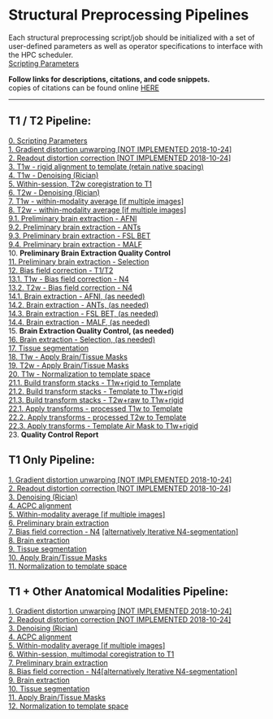 # Structural Preprocessing Pipelines

Each structural preprocessing script/job should be initialized with a set of user-defined parameters as well as operator specifications to interface with the HPC scheduler.  
[Scripting Parameters](https://github.com/TKoscik/nimg_core/blob/master/pipelines/structural_preprocessing/scripting_parameters.md)

**Follow links for descriptions, citations, and code snippets.**  
copies of citations can be found online [HERE](https://paperpile.com/shared/5aInqX)  

***

## T1 / T2 Pipeline:
[0. Scripting Parameters](https://github.com/TKoscik/nimg_core/blob/master/pipelines/structural_preprocessing/scripting_parameters.md)  
[1. Gradient distortion unwarping [NOT IMPLEMENTED 2018-10-24]](https://github.com/TKoscik/nimg_core/blob/master/pipelines/structural_preprocessing/gradient_distortion_unwarping.md)  
[2. Readout distortion correction [NOT IMPLEMENTED 2018-10-24]](https://github.com/TKoscik/nimg_core/blob/master/pipelines/structural_preprocessing/readout_distortion_correction.md)  
[3. T1w - rigid alignment to template (retain native spacing)](https://github.com/TKoscik/nimg_core/blob/master/pipelines/structural_preprocessing/rigid_alignment.md)  
[4. T1w - Denoising (Rician)](https://github.com/TKoscik/nimg_core/blob/master/pipelines/structural_preprocessing/denoising.md)  
[5. Within-session, T2w coregistration to T1](https://github.com/TKoscik/nimg_core/blob/master/pipelines/structural_preprocessing/within_session_multimodal_registration.md)  
[6. T2w - Denoising (Rician)](https://github.com/TKoscik/nimg_core/blob/master/pipelines/structural_preprocessing/denoising.md)  
[7. T1w - within-modality average [if multiple images]](https://github.com/TKoscik/nimg_core/blob/master/pipelines/structural_preprocessing/within_modality_average.md)  
[8. T2w - within-modality average [if multiple images]](https://github.com/TKoscik/nimg_core/blob/master/pipelines/structural_preprocessing/within_modality_average.md)  
[9.1. Preliminary brain extraction - AFNI](https://github.com/TKoscik/nimg_core/blob/master/pipelines/structural_preprocessing/brain_extraction_AFNI.md)  
[9.2. Preliminary brain extraction - ANTs](https://github.com/TKoscik/nimg_core/blob/master/pipelines/structural_preprocessing/brain_extraction_ANTS.md)  
[9.3. Preliminary brain extraction - FSL BET](https://github.com/TKoscik/nimg_core/blob/master/pipelines/structural_preprocessing/brain_extraction_BET.md)  
[9.4. Preliminary brain extraction - MALF](https://github.com/TKoscik/nimg_core/blob/master/pipelines/structural_preprocessing/brain_extraction_MALF.md)  
10. __Preliminary Brain Extraction Quality Control__  
[11. Preliminary brain extraction - Selection](https://github.com/TKoscik/nimg_core/blob/master/pipelines/structural_preprocessing/brain_extraction_selection.md)  
[12. Bias field correction - T1/T2](https://github.com/TKoscik/nimg_core/blob/master/pipelines/structural_preprocessing/bias_field_correction_T1T2.md)  
[13.1. T1w - Bias field correction - N4](https://github.com/TKoscik/nimg_core/blob/master/pipelines/structural_preprocessing/bias_field_correction_N4.md)  
[13.2. T2w - Bias field correction - N4](https://github.com/TKoscik/nimg_core/blob/master/pipelines/structural_preprocessing/bias_field_correction_N4.md)  
[14.1. Brain extraction - AFNI, (as needed)](https://github.com/TKoscik/nimg_core/blob/master/pipelines/structural_preprocessing/brain_extraction_AFNI.md)  
[14.2. Brain extraction - ANTs, (as needed)](https://github.com/TKoscik/nimg_core/blob/master/pipelines/structural_preprocessing/brain_extraction_ANTS.md)  
[14.3. Brain extraction - FSL BET, (as needed)](https://github.com/TKoscik/nimg_core/blob/master/pipelines/structural_preprocessing/brain_extraction_BET.md)  
[14.4. Brain extraction - MALF, (as needed)](https://github.com/TKoscik/nimg_core/blob/master/pipelines/structural_preprocessing/brain_extraction_MALF.md)  
15. __Brain Extraction Quality Control, (as needed)__  
[16. Brain extraction - Selection, (as needed)](https://github.com/TKoscik/nimg_core/blob/master/pipelines/structural_preprocessing/brain_extraction_selection.md)  
[17. Tissue segmentation](https://github.com/TKoscik/nimg_core/blob/master/pipelines/structural_preprocessing/tissue_segmentation.md)  
[18. T1w - Apply Brain/Tissue Masks](https://github.com/TKoscik/nimg_core/blob/master/pipelines/structural_preprocessing/apply_masks.md)  
[19. T2w - Apply Brain/Tissue Masks](https://github.com/TKoscik/nimg_core/blob/master/pipelines/structural_preprocessing/apply_masks.md)  
[20. T1w - Normalization to template space](https://github.com/TKoscik/nimg_core/blob/master/pipelines/structural_preprocessing/normalization_to_template_space.md)  
[21.1. Build transform stacks - T1w+rigid to Template](https://github.com/TKoscik/nimg_core/blob/master/pipelines/structural_preprocessing/build_xfm_stack.md)  
[21.2. Build transform stacks - Template to T1w+rigid](https://github.com/TKoscik/nimg_core/blob/master/pipelines/structural_preprocessing/build_xfm_stack.md)  
[21.3. Build transform stacks - T2w+raw to T1w+rigid](https://github.com/TKoscik/nimg_core/blob/master/pipelines/structural_preprocessing/build_xfm_stack.md)  
[22.1. Apply transforms - processed T1w to Template](https://github.com/TKoscik/nimg_core/blob/master/pipelines/structural_preprocessing/apply_xfm.md)  
[22.2. Apply transforms - processed T2w to Template](https://github.com/TKoscik/nimg_core/blob/master/pipelines/structural_preprocessing/apply_xfm.md)  
[22.3. Apply transforms - Template Air Mask to T1w+rigid](https://github.com/TKoscik/nimg_core/blob/master/pipelines/structural_preprocessing/apply_xfm.md)  
23. __Quality Control Report__  
  
## T1 Only Pipeline:
[1. Gradient distortion unwarping [NOT IMPLEMENTED 2018-10-24]](https://github.com/TKoscik/nimg_core/blob/master/pipelines/structural_preprocessing/gradient_distortion_unwarping.md)  
[2. Readout distortion correction [NOT IMPLEMENTED 2018-10-24]](https://github.com/TKoscik/nimg_core/blob/master/pipelines/structural_preprocessing/readout_distortion_correction.md)  
[3. Denoising (Rician)](https://github.com/TKoscik/nimg_core/blob/master/pipelines/structural_preprocessing/denoising.md)  
[4. ACPC alignment](https://github.com/TKoscik/nimg_core/blob/master/pipelines/structural_preprocessing/acpc_alignment.md)  
[5. Within-modality average [if multiple images]](https://github.com/TKoscik/nimg_core/blob/master/pipelines/structural_preprocessing/within_modality_average.md)  
[6. Preliminary brain extraction](https://github.com/TKoscik/nimg_core/blob/master/pipelines/structural_preprocessing/brain_extraction.md)  
[7. Bias field correction - N4](https://github.com/TKoscik/nimg_core/blob/master/pipelines/structural_preprocessing/bias_field_correction_N4.md) [[alternatively Iterative N4-segmentation]](https://github.com/TKoscik/nimg_core/blob/master/pipelines/structural_preprocessing/bias_field_correction_atroposN4.md)  
[8. Brain extraction](https://github.com/TKoscik/nimg_core/blob/master/pipelines/structural_preprocessing/brain_extraction.md)  
[9. Tissue segmentation](https://github.com/TKoscik/nimg_core/blob/master/pipelines/structural_preprocessing/tissue_segmentation.md)  
[10. Apply Brain/Tissue Masks](https://github.com/TKoscik/nimg_core/blob/master/pipelines/structural_preprocessing/apply_masks.md)  
[11. Normalization to template space](https://github.com/TKoscik/nimg_core/blob/master/pipelines/structural_preprocessing/normalization_to_template_space.md)  

## T1 + Other Anatomical Modalities Pipeline:
[1. Gradient distortion unwarping [NOT IMPLEMENTED 2018-10-24]](https://github.com/TKoscik/nimg_core/blob/master/pipelines/structural_preprocessing/gradient_distortion_unwarping.md)  
[2. Readout distortion correction [NOT IMPLEMENTED 2018-10-24]](https://github.com/TKoscik/nimg_core/blob/master/pipelines/structural_preprocessing/readout_distortion_correction.md)  
[3. Denoising (Rician)](https://github.com/TKoscik/nimg_core/blob/master/pipelines/structural_preprocessing/denoising.md)  
[4. ACPC alignment](https://github.com/TKoscik/nimg_core/blob/master/pipelines/structural_preprocessing/acpc_alignment.md)  
[5. Within-modality average [if multiple images]](https://github.com/TKoscik/nimg_core/blob/master/pipelines/structural_preprocessing/within_modality_average.md)  
[6. Within-session, multimodal coregistration to T1](https://github.com/TKoscik/nimg_core/blob/master/pipelines/structural_preprocessing/within_session_multimodal_registration.md)  
[7. Preliminary brain extraction](https://github.com/TKoscik/nimg_core/blob/master/pipelines/structural_preprocessing/brain_extraction.md)  
[8. Bias field correction - N4](https://github.com/TKoscik/nimg_core/blob/master/pipelines/structural_preprocessing/bias_field_correction_N4.md)[[alternatively Iterative N4-segmentation]](https://github.com/TKoscik/nimg_core/blob/master/pipelines/structural_preprocessing/bias_field_correction_atroposN4.md)    
[9. Brain extraction](https://github.com/TKoscik/nimg_core/blob/master/pipelines/structural_preprocessing/brain_extraction.md)  
[10. Tissue segmentation](https://github.com/TKoscik/nimg_core/blob/master/pipelines/structural_preprocessing/tissue_segmentation.md)  
[11. Apply Brain/Tissue Masks](https://github.com/TKoscik/nimg_core/blob/master/pipelines/structural_preprocessing/apply_masks.md)  
[12. Normalization to template space](https://github.com/TKoscik/nimg_core/blob/master/pipelines/structural_preprocessing/normalization_to_template_space.md)  
